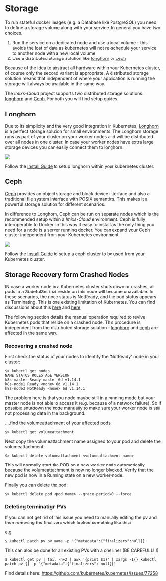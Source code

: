 # Storage

To run stateful docker images (e.g. a Database like PostgreSQL) you need to define a storage volume along with your service. In general you have two choices.

 1. Run the service on a dedicated node and use a local volume - this avoids the lost of data as kubernetes will not re-schedule your service to another node with a new local volume
 1. Use a distributed storage solution like [longhorn](https://longhorn.io/) or [ceph](https://ceph.io/) 

Because of the idea to abstract all hardware within your Kubernetes cluster, of course only the second variant is appropriate. A distributed storage solution means that independent of where your application is running the storage will always be available in the same way.  

The *Imixs-Cloud* project supports two distributed storage solutions: [longhorn](LONGHORN.md) and [Ceph](CEPH.md). For both you will find setup guides. 

## Longhorn
 
Due to its simplicity and the very good integration in Kubernetes, [Longhorn](https://longhorn.io/) is a perfect storage solution for small environments. The Longhorn storage runs as part of your cluster on your worker nodes and will be distributed over all nodes in one cluster. In case your worker nodes have extra large storage devices you can easily connect them to longhorn. 

<img src="images/longhorn-architecture.png" />	

Follow the [Install Guide](LONGHORN.md) to setup longhorn within your kubernetes cluster.



## Ceph

[Ceph](https://ceph.io/) provides an object storage and block device interface and also a traditional file system interface with POSIX semantics. This makes it a powerful storage solution for different scenarios. 

In difference to Longhorn, Ceph can be run on separate nodes which is the recommended setup within a *Imixs-Cloud* environment. Ceph is fully interoperable to Docker. In this way it easy to install as the only thing you need for a node is a server running docker. You can expand your Ceph cluster independent from your Kubernetes environment.


<img src="images/ceph-architecture.png" />

 Follow the [Install Guide](CEPH.md) to setup a ceph cluster to be used from your Kubernetes cluster.

 
 
## Storage Recovery form Crashed Nodes

IN case a worker node in a Kubernetes cluster shuts down or crashes, all pods in a StatefulSet that reside on this node will become unavailable. In these scenarios, the node status is NotReady, and the pod status appears as Terminating. This is one existing limitation of Kubernetes. You can find discussions about this [here](https://github.com/kubernetes/kubernetes/issues/65392) and [here](https://github.com/kubernetes-sigs/sig-storage-local-static-provisioner/issues/181)

The following section details the manual operation required to revive Kubernetes pods that reside on a crashed node. This procedure is independent from the distributed storage solution - [longhorn](https://longhorn.io/) and [ceph](https://ceph.io/) are affected in the same way. 

### Recovering a crashed node

First check the status of your nodes to identify the 'NotReady' node in your cluster:

	$> kubectl get nodes
	NAME STATUS ROLES AGE VERSION
	k8s-master Ready master 6d v1.14.1
	k8s-node1 Ready <none> 6d v1.14.1
	k8s-node3 NotReady <none> 6d v1.14.1

The problem here is that you node maybe still in a running mode but your master node is not able to access it (e.g. because of a network failure). So if possible shutdown the node manually to make sure your worker node is still not processing data in the background. 

....find the volumeattachment of your affected pods:

    $> kubectl get volumeattachment


Next copy the volumeattachment name assigned to your pod and delete the volumeattachment:

    $> kubectl delete volumeattachment <volumeattachment name>

This will normally start the POD on a new worker node automatically because the volumeattachment is now no longer blocked. Verify that the new pod is now in a Running state on a new worker-node.

Finally you can delete the pod:

    $> kubectl delete pod <pod name> --grace-period=0 --force



### Deleting terminatign PVs 

If you can not get rid of this issue you need to manually editing the pv and then removing the finalizers which looked something like this:

e.g

	$ kubectl patch pv pv_name -p '{"metadata":{"finalizers":null}}'


This can alos be done for all existing PVs with a one liner (BE CAREFULL!!!)

	$ kubectl get pv | tail -n+2 | awk '{print $1}' | xargs -I{} kubectl patch pv {} -p '{"metadata":{"finalizers": null}}'


Find details here: https://github.com/kubernetes/kubernetes/issues/77258














